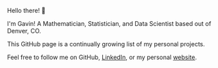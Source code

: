 Hello there! :wave:

I'm Gavin! A Mathematician, Statistician, and Data Scientist based out of Denver, CO.

This GitHub page is a continually growing list of my personal projects.

Feel free to follow me on GitHub, <a href="https://www.linkedin.com/in/gavin-armstrong-10/">LinkedIn</a>, or my personal <a href="https://www.concisecoding.com">website</a>.
